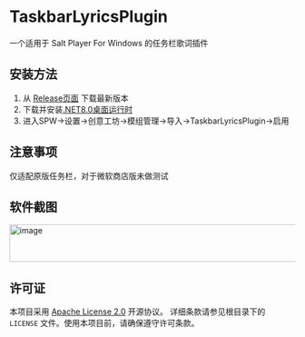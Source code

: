 # TaskbarLyricsPlugin
一个适用于 Salt Player For Windows 的任务栏歌词插件
## 安装方法
1. 从 [Release页面](https://github.com/zmxlsss666/TaskbarLyricsPlugin/releases) 下载最新版本
2. 下载并安装[.NET8.0桌面运行时](https://aka.ms/dotnet-core-applaunch?framework=Microsoft.NETCore.App&framework_version=8.0.0&arch=x86&rid=win10-x86&gui=true)
3.  进入SPW→设置→创意工坊→模组管理→导入→TaskbarLyricsPlugin→启用

## 注意事项
仅适配原版任务栏，对于微软商店版未做测试
## 软件截图
<img width="525" height="66" alt="image" src="https://github.com/user-attachments/assets/c2459aee-bb65-461a-9b5a-c852125bc02c" />

## 许可证
本项目采用 [Apache License 2.0](LICENSE) 开源协议。
详细条款请参见根目录下的 `LICENSE` 文件。使用本项目前，请确保遵守许可条款。
